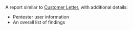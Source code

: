 A report similar to [Customer Letter](/platform-deep-dive/glossary/#customer-letter), with additional details:<ul><li>Pentester user information</li><li>An overall list of findings</li></ul>